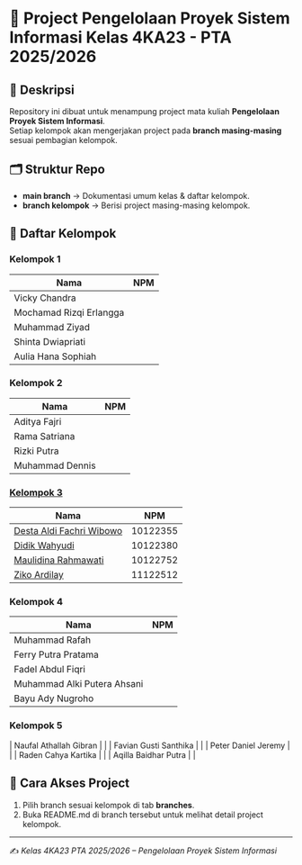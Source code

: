 # 📘 Project Pengelolaan Proyek Sistem Informasi Kelas **4KA23** - PTA 2025/2026  

## 📌 Deskripsi
Repository ini dibuat untuk menampung project mata kuliah **Pengelolaan Proyek Sistem Informasi**.  
Setiap kelompok akan mengerjakan project pada **branch masing-masing** sesuai pembagian kelompok.  

## 🗂️ Struktur Repo
- **main branch** → Dokumentasi umum kelas & daftar kelompok.  
- **branch kelompok** → Berisi project masing-masing kelompok.  

## 👥 Daftar Kelompok
### Kelompok 1
| Nama | NPM |
|------|--------------|
| Vicky Chandra | |
| Mochamad Rizqi Erlangga | |
| ⁠Muhammad Ziyad | |
| Shinta Dwiapriati | |
| Aulia Hana Sophiah | |

### Kelompok 2
| Nama | NPM |
|------|--------------|
| Aditya Fajri | |
| ⁠Rama Satriana | |
| ⁠Rizki Putra | |
| Muhammad Dennis | |

### [Kelompok 3](https://github.com/aditdit11/4KA23-PTA2526/tree/Kelompok-3)
| Nama | NPM |
|------|--------------|
| [Desta Aldi Fachri Wibowo](https://github.com/sickpeoples) | 10122355 |
| [Didik Wahyudi](https://github.com/zysyper) | 10122380 |
| [Maulidina Rahmawati](https://github.com/maaulidna) | 10122752 |
| [Ziko Ardilay](https://github.com/zikoard) | 11122512 |

### Kelompok 4
| Nama | NPM |
|------|--------------|
| Muhammad Rafah | |
| Ferry Putra Pratama | |
| Fadel Abdul Fiqri | |
| Muhammad Alki Putera Ahsani | |
| Bayu Ady Nugroho | |

### Kelompok 5
| ⁠Naufal Athallah Gibran | |
| Favian Gusti Santhika | |
| ⁠Peter Daniel Jeremy | |
| Raden Cahya Kartika | |
| Aqilla Baidhar Putra | |  

## 🚀 Cara Akses Project
1. Pilih branch sesuai kelompok di tab **branches**.  
2. Buka README.md di branch tersebut untuk melihat detail project kelompok.  

---

✍️ *Kelas 4KA23 PTA 2025/2026 – Pengelolaan Proyek Sistem Informasi*
